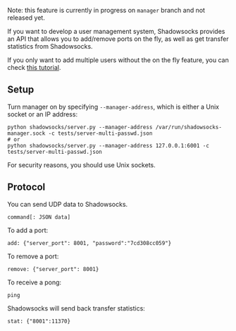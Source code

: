 Note: this feature is currently in progress on `manager` branch and not released yet.

If you want to develop a user management system, Shadowsocks provides an API that allows you to add/remove ports on the fly, as well as get transfer statistics from Shadowsocks.

If you only want to add multiple users without the on the fly feature, you can check [this tutorial](https://github.com/shadowsocks/shadowsocks/wiki/Configure-Multiple-Users).

Setup
-----

Turn manager on by specifying `--manager-address`, which is either a Unix socket or an IP address:
```
python shadowsocks/server.py --manager-address /var/run/shadowsocks-manager.sock -c tests/server-multi-passwd.json
# or
python shadowsocks/server.py --manager-address 127.0.0.1:6001 -c tests/server-multi-passwd.json
```

For security reasons, you should use Unix sockets.

Protocol
--------

You can send UDP data to Shadowsocks.

```
command[: JSON data]
```

To add a port:

```
add: {"server_port": 8001, "password":"7cd308cc059"}
```

To remove a port:

```
remove: {"server_port": 8001}
```

To receive a pong:

```
ping
```

Shadowsocks will send back transfer statistics:

```
stat: {"8001":11370}
```